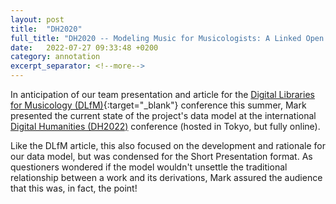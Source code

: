 ```yaml
---
layout: post
title:  "DH2020"
full_title: "DH2020 -- Modeling Music for Musicologists: A Linked Open Data Approach"
date:   2022-07-27 09:33:48 +0200
category: annotation
excerpt_separator: <!--more-->
---
```


In anticipation of our team presentation and article for the [Digital Libraries for Musicology (DLfM)](https://dl.acm.org/doi/10.1145/3543882.3543891){:target="_blank"} conference this summer, Mark presented the current state of the project's data model at the international [Digital Humanities (DH2022)](https://dh2022.adho.org/) conference (hosted in Tokyo, but fully online).

<!--more-->

 Like the DLfM article, this also focused on the development and rationale for our data model, but was condensed for the Short Presentation format. As questioners wondered if the model wouldn't unsettle the traditional relationship between a work and its derivations, Mark assured the audience that this was, in fact, the point!
